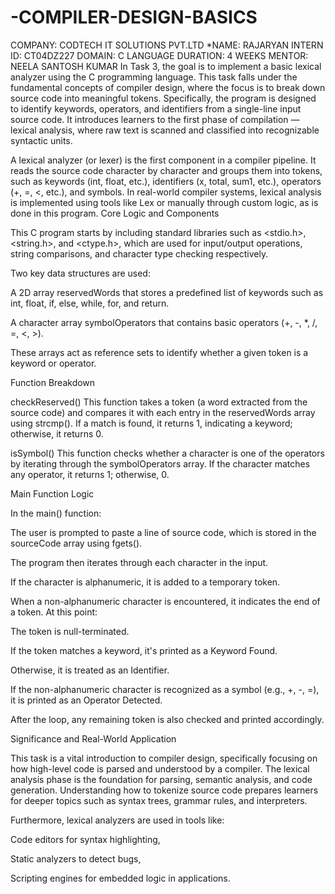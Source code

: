 # -COMPILER-DESIGN-BASICS
 COMPANY: CODTECH IT SOLUTIONS PVT.LTD
 *NAME: RAJARYAN 
 INTERN ID: CT04DZ227
 DOMAIN: C LANGUAGE
 DURATION: 4 WEEKS 
 MENTOR: NEELA SANTOSH KUMAR
In Task 3, the goal is to implement a basic lexical analyzer using the C programming language. This task falls under the fundamental concepts of compiler design, where the focus is to break down source code into meaningful tokens. Specifically, the program is designed to identify keywords, operators, and identifiers from a single-line input source code. It introduces learners to the first phase of compilation — lexical analysis, where raw text is scanned and classified into recognizable syntactic units.

A lexical analyzer (or lexer) is the first component in a compiler pipeline. It reads the source code character by character and groups them into tokens, such as keywords (int, float, etc.), identifiers (x, total, sum1, etc.), operators (+, =, <, etc.), and symbols. In real-world compiler systems, lexical analysis is implemented using tools like Lex or manually through custom logic, as is done in this program. Core Logic and Components

This C program starts by including standard libraries such as <stdio.h>, <string.h>, and <ctype.h>, which are used for input/output operations, string comparisons, and character type checking respectively.

Two key data structures are used:

A 2D array reservedWords that stores a predefined list of keywords such as int, float, if, else, while, for, and return.

A character array symbolOperators that contains basic operators (+, -, *, /, =, <, >).

These arrays act as reference sets to identify whether a given token is a keyword or operator.

Function Breakdown

checkReserved()
This function takes a token (a word extracted from the source code) and compares it with each entry in the reservedWords array using strcmp(). If a match is found, it returns 1, indicating a keyword; otherwise, it returns 0.

isSymbol()
This function checks whether a character is one of the operators by iterating through the symbolOperators array. If the character matches any operator, it returns 1; otherwise, 0.

Main Function Logic

In the main() function:

The user is prompted to paste a line of source code, which is stored in the sourceCode array using fgets().

The program then iterates through each character in the input.

If the character is alphanumeric, it is added to a temporary token.

When a non-alphanumeric character is encountered, it indicates the end of a token. At this point:

The token is null-terminated.

If the token matches a keyword, it's printed as a Keyword Found.

Otherwise, it is treated as an Identifier.

If the non-alphanumeric character is recognized as a symbol (e.g., +, -, =), it is printed as an Operator Detected.

After the loop, any remaining token is also checked and printed accordingly.

Significance and Real-World Application

This task is a vital introduction to compiler design, specifically focusing on how high-level code is parsed and understood by a compiler. The lexical analysis phase is the foundation for parsing, semantic analysis, and code generation. Understanding how to tokenize source code prepares learners for deeper topics such as syntax trees, grammar rules, and interpreters.

Furthermore, lexical analyzers are used in tools like:

Code editors for syntax highlighting,

Static analyzers to detect bugs,

Scripting engines for embedded logic in applications.
